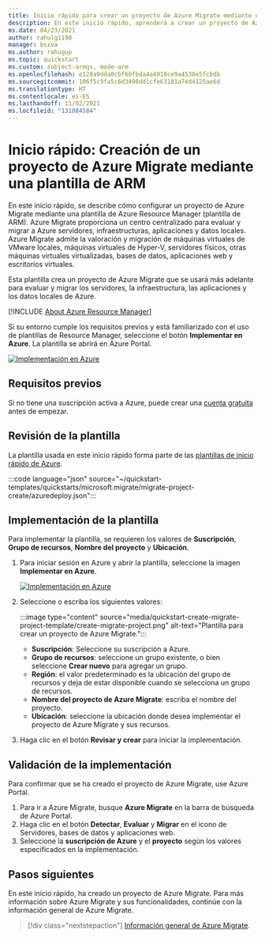 ```yaml
---
title: Inicio rápido para crear un proyecto de Azure Migrate mediante una plantilla de Azure Resource Manager.
description: En este inicio rápido, aprenderá a crear un proyecto de Azure Migrate mediante una plantilla de Azure Resource Manager (plantilla de ARM).
ms.date: 04/23/2021
author: rahulg1190
manager: bsiva
ms.author: rahugup
ms.topic: quickstart
ms.custom: subject-armqs, mode-arm
ms.openlocfilehash: e128a9dda0cbf6bfbda4a4918ce9a4538e5fcbdb
ms.sourcegitcommit: 106f5c9fa5c6d3498dd1cfe63181a7ed4125ae6d
ms.translationtype: HT
ms.contentlocale: es-ES
ms.lasthandoff: 11/02/2021
ms.locfileid: "131084584"
---
```

# <a name="quickstart-create-an-azure-migrate-project-using-an-arm-template"></a>Inicio rápido: Creación de un proyecto de Azure Migrate mediante una plantilla de ARM

En este inicio rápido, se describe cómo configurar un proyecto de Azure Migrate mediante una plantilla de Azure Resource Manager (plantilla de ARM). Azure Migrate proporciona un centro centralizado para evaluar y migrar a Azure servidores, infraestructuras, aplicaciones y datos locales. Azure Migrate admite la valoración y migración de máquinas virtuales de VMware locales, máquinas virtuales de Hyper-V, servidores físicos, otras máquinas virtuales virtualizadas, bases de datos, aplicaciones web y escritorios virtuales.

Esta plantilla crea un proyecto de Azure Migrate que se usará más adelante para evaluar y migrar los servidores, la infraestructura, las aplicaciones y los datos locales de Azure.

[!INCLUDE [About Azure Resource Manager](../../includes/resource-manager-quickstart-introduction.md)]

Si su entorno cumple los requisitos previos y está familiarizado con el uso de plantillas de Resource Manager, seleccione el botón **Implementar en Azure**. La plantilla se abrirá en Azure Portal.

[![Implementación en Azure](../media/template-deployments/deploy-to-azure.svg)](https://portal.azure.com/#create/Microsoft.Template/uri/https%3A%2F%2Fraw.githubusercontent.com%2FAzure%2Fazure-quickstart-templates%2Fmaster%2Fquickstarts%2Fmicrosoft.migrate%2Fmigrate-project-create%2Fazuredeploy.json)

## <a name="prerequisites"></a>Requisitos previos

Si no tiene una suscripción activa a Azure, puede crear una [cuenta gratuita](https://azure.microsoft.com/free/?WT.mc_id=A261C142F) antes de empezar.

## <a name="review-the-template"></a>Revisión de la plantilla

La plantilla usada en este inicio rápido forma parte de las [plantillas de inicio rápido de Azure](https://azure.microsoft.com/resources/templates/migrate-project-create/).

:::code language="json" source="~/quickstart-templates/quickstarts/microsoft.migrate/migrate-project-create/azuredeploy.json":::

## <a name="deploy-the-template"></a>Implementación de la plantilla

Para implementar la plantilla, se requieren los valores de **Suscripción**, **Grupo de recursos**, **Nombre del proyecto** y **Ubicación**.

1. Para iniciar sesión en Azure y abrir la plantilla, seleccione la imagen **Implementar en Azure**.

   [![Implementación en Azure](../media/template-deployments/deploy-to-azure.svg)](https://portal.azure.com/#create/Microsoft.Template/uri/https%3A%2F%2Fraw.githubusercontent.com%2FAzure%2Fazure-quickstart-templates%2Fmaster%2Fquickstarts%2Fmicrosoft.migrate%2Fmigrate-project-create%2Fazuredeploy.json)

2. Seleccione o escriba los siguientes valores:

   :::image type="content" source="media/quickstart-create-migrate-project-template/create-migrate-project.png" alt-text="Plantilla para crear un proyecto de Azure Migrate.":::

   - **Suscripción**: Seleccione su suscripción a Azure.
   - **Grupo de recursos**: seleccione un grupo existente, o bien seleccione **Crear nuevo** para agregar un grupo.
   - **Región**: el valor predeterminado es la ubicación del grupo de recursos y deja de estar disponible cuando se selecciona un grupo de recursos.
   - **Nombre del proyecto de Azure Migrate**: escriba el nombre del proyecto.
   - **Ubicación**: seleccione la ubicación donde desea implementar el proyecto de Azure Migrate y sus recursos.

3. Haga clic en el botón **Revisar y crear** para iniciar la implementación.

## <a name="validate-the-deployment"></a>Validación de la implementación

Para confirmar que se ha creado el proyecto de Azure Migrate, use Azure Portal.


1. Para ir a Azure Migrate, busque **Azure Migrate** en la barra de búsqueda de Azure Portal.
2. Haga clic en el botón **Detectar**, **Evaluar** y **Migrar** en el icono de Servidores, bases de datos y aplicaciones web.
3. Seleccione la **suscripción de Azure** y el **proyecto** según los valores especificados en la implementación.


## <a name="next-steps"></a>Pasos siguientes

En este inicio rápido, ha creado un proyecto de Azure Migrate. Para más información sobre Azure Migrate y sus funcionalidades, continúe con la información general de Azure Migrate.

> [!div class="nextstepaction"]
> [Información general de Azure Migrate](migrate-services-overview.md).
>
